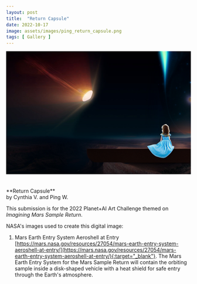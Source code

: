 ```yaml
---
layout: post
title:  "Return Capsule"
date: 2022-10-17
image: assets/images/ping_return_capsule.png
tags: [ Gallery ]
---
```


<div><img src="/assets/images/ping_return_capsule.png" class="img-fluid" alt="style" /></div>
<br/>
<br/>
**Return Capsule**<br/>
by Cynthia V. and Ping W.<br/>

This submission is for the 2022 Planet+AI Art Challenge themed on *Imagining Mars Sample Return*.   

NASA's images used to create this digital image: <br/>   
1. Mars Earth Entry System Aeroshell at Entry [https://mars.nasa.gov/resources/27054/mars-earth-entry-system-aeroshell-at-entry/](https://mars.nasa.gov/resources/27054/mars-earth-entry-system-aeroshell-at-entry/){:target="_blank"}. The Mars Earth Entry System for the Mars Sample Return will contain the orbiting sample inside a disk-shaped vehicle with a heat shield for safe entry through the Earth's atmosphere.  




